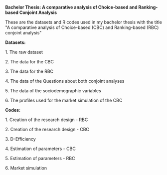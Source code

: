<b> Bachelor Thesis: A comparative analysis of Choice-based and Ranking-based Conjoint Analysis </b>

These are the datasets and R codes used in my bachelor thesis with the title "A comparative analysis of Choice-based (CBC) and Ranking-based (RBC) conjoint analysis"

<p><b>Datasets:</b></p>
          <p>1. The raw dataset</p>
          <p>2. The data for the CBC</p>
          <p>3. The data for the RBC</p>
          <p>4. The data of the Questions about both conjoint analyses</p>
          <p>5. The data of the sociodemographic variables</p>
          <p>6. The profiles used for the market simulation of the CBC</p>

<p><b>Codes:</b></p>
          <p>1. Creation of the research design - RBC</p>
          <p>2. Creation of the research design - CBC</p>
          <p>3. D-Efficiency</p>
          <p>4. Estimation of parameters - CBC</p>
          <p>5. Estimation of parameters - RBC</p>
          <p>6. Market simulation</p>
